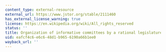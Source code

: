 ```yaml
---
content_type: external-resource
external_url: https://www.jstor.org/stable/2111460
has_external_license_warning: true
license: https://en.wikipedia.org/wiki/All_rights_reserved
status: ''
title: Organization of informative committees by a rational legislature
uid: eafcf4c6-e6c6-48d1-b965-6190a66b1ee0
wayback_url: ''
---
```

